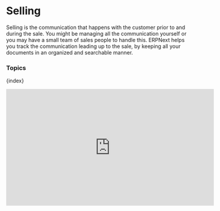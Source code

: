 <!-- add-breadcrumbs -->
# Selling

Selling is the communication that happens with the customer prior to and
during the sale. You might be managing all the communication yourself or you
may have a small team of sales people to handle this. ERPNext helps you track
the communication leading up to the sale, by keeping all your documents in an
organized and searchable manner.

### Topics

{index}


<div class="embed-container">
    <iframe width="560" height="315" src="https://www.youtube.com/embed/1eP90MWoDQM?rel=0" frameborder="0" allow="autoplay; encrypted-media" allowfullscreen>
    </iframe>
</div>
